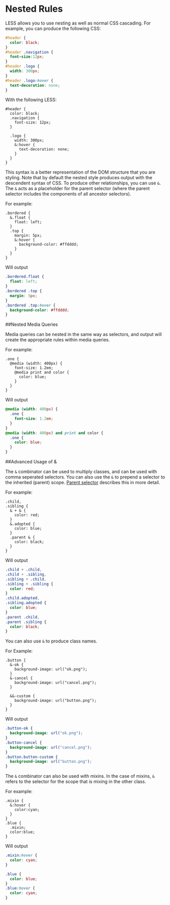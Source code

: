 # Nested Rules

LESS allows you to use nesting as well as normal CSS cascading. For example, you can produce the following CSS:

```css
#header {
  color: black;
}
#header .navigation {
  font-size:12px;
}
#header .logo {
  width: 300px;
}
#header .logo:hover {
  text-decoration: none;
}
```

With the following LESS:

```less
#header {
  color: black;
  .navigation {
    font-size: 12px;
  }

  .logo {
    width: 300px;
    &:hover {
      text-decoration: none;
    }
  }
}
```

This syntax is a better representation of the DOM structure that you are styling. Note that by default the nested style produces output with the descendent syntax of CSS. To produce other relationships, you can use `&`. The `&` acts as a placeholder for the parent selector (where the parent selector includes the components of all ancestor selectors).

For example:

```less
.bordered {
  &.float {
    float: left;
  }
  .top {
    margin: 5px;
    &:hover {
      background-color: #ffdddd;
    }
  }
}
```

Will output

```css
.bordered.float {
  float: left;
}
.bordered .top {
  margin: 5px;
}
.bordered .top:hover {
  background-color: #ffdddd;
}
```

##Nested Media Queries

Media queries can be nested in the same way as selectors, and output will create the appropriate rules within media queries.

For example:

```less
.one {
  @media (width: 400px) {
    font-size: 1.2em;
    @media print and color {
      color: blue;
    }
  }
}
```

Will output

```css
@media (width: 400px) {
  .one {
    font-size: 1.2em;
  }
}
@media (width: 400px) and print and color {
  .one {
    color: blue;
  }
}
```

##Advanced Usage of &

The `&` combinator can be used to multiply classes, and can be used with comma seperated selectors. You can also use the `&` to prepend a selector to the inherited (parent) scope. [Parent selector](Parent-Selectors.md) describes this in more detail.

For example:

```less
.child,
.sibling {
  & + & {
    color: red;
  }
  &.adopted {
    color: blue;
  }
  .parent & {
    color: black;
  }
}
```

Will output
```css
.child + .child,
.child + .sibling,
.sibling + .child,
.sibling + .sibling {
  color: red;
}
.child.adopted,
.sibling.adopted {
  color: blue;
}
.parent .child,
.parent .sibling {
  color: black;
}
```

You can also use `&` to produce class names.

For Example:

```less
.button {
  &-ok {
    background-image: url("ok.png");
  }
  &-cancel {
    background-image: url("cancel.png");
  }

  &&-custom {
    background-image: url("button.png");
  }
}
```

Will output

```css
.button-ok {
  background-image: url("ok.png");
}
.button-cancel {
  background-image: url("cancel.png");
}
.button.button-custom {
  background-image: url("button.png");
}
```

The `&` combinator can also be used with mixins. In the case of mixins, `&` refers to the selector for the scope that is mixing in the other class.

For example:
```less
.mixin {
  &:hover {
    color:cyan;
  }
}
.blue {
  .mixin;
  color:blue;
}

```

Will output

```css
.mixin:hover {
  color: cyan;
}

.blue {
  color: blue;
}
.blue:hover {
  color: cyan;
}
```
